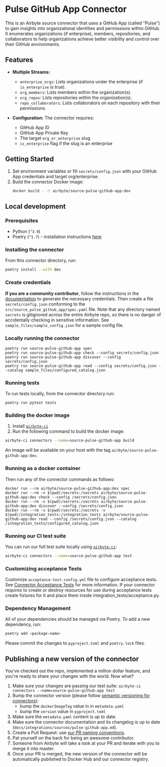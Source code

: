 # Pulse GitHub App Connector

This is an Airbyte source connector that uses a GitHub App (called "Pulse") to gain insights into organizational identities and permissions within GitHub. It enumerates organizations (if enterprise), members, repositories, and collaborators to help organizations achieve better visibility and control over their GitHub environments.

## Features

- **Multiple Streams:**
  - `enterprise_orgs`: Lists organizations under the enterprise (if `is_enterprise` is true).
  - `org_members`: Lists members within the organization(s).
  - `org_repos`: Lists repositories within the organization(s).
  - `repo_collaborators`: Lists collaborators on each repository with their permissions.

- **Configuration:**
  The connector requires:
  - GitHub App ID
  - GitHub App Private Key
  - The target `org_or_enterprise` slug
  - `is_enterprise` flag if the slug is an enterprise

## Getting Started

1. Set environment variables or fill `secrets/config.json` with your GitHub App credentials and target org/enterprise.
2. Build the connector Docker image:
   ```bash
   docker build . -t airbyte/source-pulse-github-app:dev

## Local development

### Prerequisites

* Python (`^3.9`)
* Poetry (`^1.7`) - installation instructions [here](https://python-poetry.org/docs/#installation)



### Installing the connector

From this connector directory, run:
```bash
poetry install --with dev
```


### Create credentials

**If you are a community contributor**, follow the instructions in the [documentation](https://docs.airbyte.com/integrations/sources/pulse-github-app)
to generate the necessary credentials. Then create a file `secrets/config.json` conforming to the `src/source_pulse_github_app/spec.yaml` file.
Note that any directory named `secrets` is gitignored across the entire Airbyte repo, so there is no danger of accidentally checking in sensitive information.
See `sample_files/sample_config.json` for a sample config file.


### Locally running the connector

```
poetry run source-pulse-github-app spec
poetry run source-pulse-github-app check --config secrets/config.json
poetry run source-pulse-github-app discover --config secrets/config.json
poetry run source-pulse-github-app read --config secrets/config.json --catalog sample_files/configured_catalog.json
```

### Running tests

To run tests locally, from the connector directory run:

```
poetry run pytest tests
```

### Building the docker image

1. Install [`airbyte-ci`](https://github.com/airbytehq/airbyte/blob/master/airbyte-ci/connectors/pipelines/README.md)
2. Run the following command to build the docker image:
```bash
airbyte-ci connectors --name=source-pulse-github-app build
```

An image will be available on your host with the tag `airbyte/source-pulse-github-app:dev`.


### Running as a docker container

Then run any of the connector commands as follows:
```
docker run --rm airbyte/source-pulse-github-app:dev spec
docker run --rm -v $(pwd)/secrets:/secrets airbyte/source-pulse-github-app:dev check --config /secrets/config.json
docker run --rm -v $(pwd)/secrets:/secrets airbyte/source-pulse-github-app:dev discover --config /secrets/config.json
docker run --rm -v $(pwd)/secrets:/secrets -v $(pwd)/integration_tests:/integration_tests airbyte/source-pulse-github-app:dev read --config /secrets/config.json --catalog /integration_tests/configured_catalog.json
```

### Running our CI test suite

You can run our full test suite locally using [`airbyte-ci`](https://github.com/airbytehq/airbyte/blob/master/airbyte-ci/connectors/pipelines/README.md):

```bash
airbyte-ci connectors --name=source-pulse-github-app test
```

### Customizing acceptance Tests

Customize `acceptance-test-config.yml` file to configure acceptance tests. See [Connector Acceptance Tests](https://docs.airbyte.com/connector-development/testing-connectors/connector-acceptance-tests-reference) for more information.
If your connector requires to create or destroy resources for use during acceptance tests create fixtures for it and place them inside integration_tests/acceptance.py.

### Dependency Management

All of your dependencies should be managed via Poetry. 
To add a new dependency, run:

```bash
poetry add <package-name>
```

Please commit the changes to `pyproject.toml` and `poetry.lock` files.

## Publishing a new version of the connector

You've checked out the repo, implemented a million dollar feature, and you're ready to share your changes with the world. Now what?
1. Make sure your changes are passing our test suite: `airbyte-ci connectors --name=source-pulse-github-app test`
2. Bump the connector version (please follow [semantic versioning for connectors](https://docs.airbyte.com/contributing-to-airbyte/resources/pull-requests-handbook/#semantic-versioning-for-connectors)): 
    - bump the `dockerImageTag` value in in `metadata.yaml`
    - bump the `version` value in `pyproject.toml`
3. Make sure the `metadata.yaml` content is up to date.
4. Make sure the connector documentation and its changelog is up to date (`docs/integrations/sources/pulse-github-app.md`).
5. Create a Pull Request: use [our PR naming conventions](https://docs.airbyte.com/contributing-to-airbyte/resources/pull-requests-handbook/#pull-request-title-convention).
6. Pat yourself on the back for being an awesome contributor.
7. Someone from Airbyte will take a look at your PR and iterate with you to merge it into master.
8. Once your PR is merged, the new version of the connector will be automatically published to Docker Hub and our connector registry.